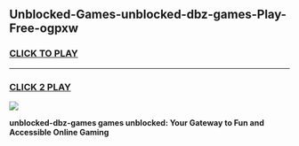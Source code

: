 
## Unblocked-Games-unblocked-dbz-games-Play-Free-ogpxw
<h3>
<a href="https://premium76.site?title=unblocked-dbz-games&ref=23A">CLICK TO PLAY</a></h3>
<hr>

<h3>
<a href="https://premium76.site?title=unblocked-dbz-games&ref=23A">CLICK 2 PLAY</a>
  
</h3>

<a href="https://premium76.site?title=unblocked-dbz-games&ref=23A"><img src="https://clearcache.store/games.png"></a>


**unblocked-dbz-games games unblocked: Your Gateway to Fun and Accessible Online Gaming**
